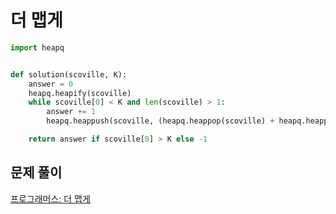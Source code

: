 # 더 맵게

```python
import heapq


def solution(scoville, K):
    answer = 0
    heapq.heapify(scoville)
    while scoville[0] < K and len(scoville) > 1:
        answer += 1
        heapq.heappush(scoville, (heapq.heappop(scoville) + heapq.heappop(scoville) * 2))

    return answer if scoville[0] > K else -1
```



## 문제 풀이

[프로그래머스: 더 맵게](https://dirmathfl.tistory.com/214)

